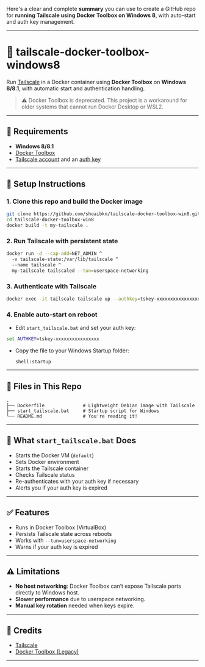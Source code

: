 Here's a clear and complete **summary** you can use to create a GitHub repo for **running Tailscale using Docker Toolbox on Windows 8**, with auto-start and auth key management.

---

# 🐳 tailscale-docker-toolbox-windows8

Run [Tailscale](https://tailscale.com) in a Docker container using **Docker Toolbox** on **Windows 8/8.1**, with automatic start and authentication handling.

> ⚠️ Docker Toolbox is deprecated. This project is a workaround for older systems that cannot run Docker Desktop or WSL2.

---

## 🧰 Requirements

- **Windows 8/8.1**
- [Docker Toolbox](https://github.com/docker/toolbox/releases)
- [Tailscale account](https://tailscale.com) and an [auth key](https://login.tailscale.com/admin/settings/keys)

---

## 🚀 Setup Instructions

### 1. Clone this repo and build the Docker image

```bash
git clone https://github.com/shoaibkn/tailscale-docker-toolbox-win8.git
cd tailscale-docker-toolbox-win8
docker build -t my-tailscale .
```

### 2. Run Tailscale with persistent state

```bash
docker run -d --cap-add=NET_ADMIN ^
  -v tailscale-state:/var/lib/tailscale ^
  --name tailscale ^
  my-tailscale tailscaled --tun=userspace-networking
```

### 3. Authenticate with Tailscale

```bash
docker exec -it tailscale tailscale up --authkey=tskey-xxxxxxxxxxxxxxxx
```

### 4. Enable auto-start on reboot

- Edit `start_tailscale.bat` and set your auth key:

```bat
set AUTHKEY=tskey-xxxxxxxxxxxxxxxx
```

- Copy the file to your Windows Startup folder:

  ```shell
  shell:startup
  ```

---

## 📂 Files in This Repo

```
.
├── Dockerfile              # Lightweight Debian image with Tailscale
├── start_tailscale.bat     # Startup script for Windows
└── README.md               # You're reading it!
```

---

## 🧠 What `start_tailscale.bat` Does

- Starts the Docker VM (`default`)
- Sets Docker environment
- Starts the Tailscale container
- Checks Tailscale status
- Re-authenticates with your auth key if necessary
- Alerts you if your auth key is expired

---

## ✅ Features

- Runs in Docker Toolbox (VirtualBox)
- Persists Tailscale state across reboots
- Works with `--tun=userspace-networking`
- Warns if your auth key is expired

---

## ⚠️ Limitations

- **No host networking**: Docker Toolbox can’t expose Tailscale ports directly to Windows host.
- **Slower performance** due to userspace networking.
- **Manual key rotation** needed when keys expire.

---

## 🙏 Credits

- [Tailscale](https://tailscale.com)
- [Docker Toolbox (Legacy)](https://github.com/docker/toolbox)

---
